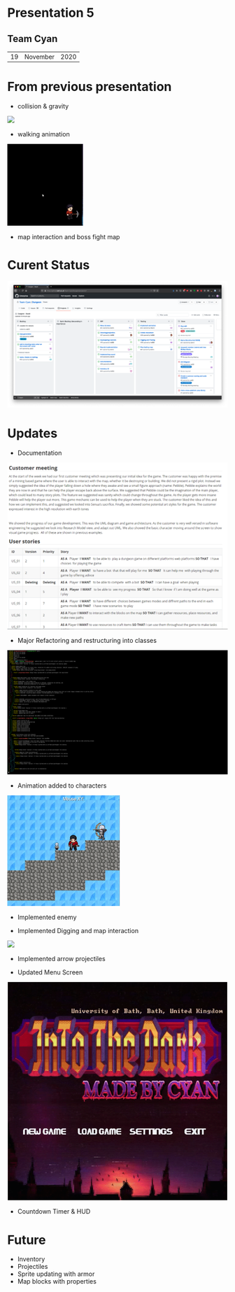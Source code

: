 # Presentation 5

## Team Cyan
|		|		|		|
|-|-|-|
|	19	|	November	|	2020	|
# From previous presentation

- collision & gravity

![ ](../week4-presentation/GravityAndCollision.gif)

- walking animation

![ ](../week4-presentation/gifs/walking.gif)


- map interaction and boss fight map 

# Curent Status 
![ ](./imgs/project.png)



# Updates

- Documentation

![ ](./imgs/docweek5.png)

- Major Refactoring  and restructuring into classes 

![ ](./imgs/tree.png)



- Animation added to characters

![ ](./imgs/animations.gif)

- Implemented enemy



- Implemented Digging and map interaction 

  

![ ](./imgs/dignplace.gif)

- Implemented arrow projectiles 



- Updated Menu Screen 

![ ](./imgs/menuscreen.png)

- Countdown Timer & HUD

# Future

- Inventory
- Projectiles
- Sprite updating with armor
- Map blocks with properties